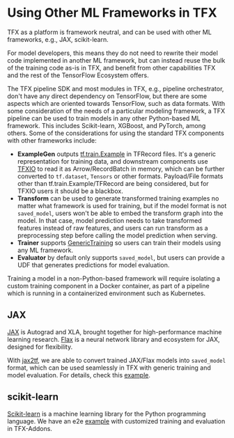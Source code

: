 # Using Other ML Frameworks in TFX

TFX as a platform is framework neutral, and can be used with other ML
frameworks, e.g., JAX, scikit-learn.

For model developers, this means they do not need to rewrite their model
code implemented in another ML framework, but can instead reuse the bulk of the
training code as-is in TFX, and benefit from other capabilities TFX and the
rest of the TensorFlow Ecosystem offers.

The TFX pipeline SDK and most modules in TFX, e.g., pipeline orchestrator,
don't have any direct dependency on TensorFlow, but there are some aspects
which are oriented towards TensorFlow, such as data formats. With some
consideration of the needs of a particular modeling framework, a TFX pipeline
can be used to train models in any other Python-based ML framework. This includes
Scikit-learn, XGBoost, and PyTorch, among others. Some of the considerations for
using the standard TFX components with other frameworks include:

*   **ExampleGen** outputs
    [tf.train.Example](https://www.tensorflow.org/tutorials/load_data/tfrecord)
    in TFRecord files. It's a generic representation for training data, and
    downstream components use
    [TFXIO](https://github.com/tensorflow/community/blob/master/rfcs/20191017-tfx-standardized-inputs.md)
    to read it as Arrow/RecordBatch in memory, which can be further converted to
    `tf.dataset`, `Tensors` or other formats. Payload/File formats other than
    tf.train.Example/TFRecord are being considered, but for TFXIO users it
    should be a blackbox.
*   **Transform** can be used to generate transformed training examples no
    matter what framework is used for training, but if the model format is not
    `saved_model`, users won't be able to embed the transform graph into the
    model. In that case, model prediction needs to take transformed features
    instead of raw features, and users can run transform as a preprocessing
    step before calling the model prediction when serving.
*   **Trainer** supports
    [GenericTraining](trainer.md#generic-trainer)
    so users can train their models using any ML framework.
*   **Evaluator** by default only supports `saved_model`, but users can provide
    a UDF that generates predictions for model evaluation.

Training a model in a non-Python-based framework will require isolating a
custom training component in a Docker container, as part of a pipeline which is
running in a containerized environment such as Kubernetes.

## JAX

[JAX](https://github.com/google/jax) is Autograd and XLA, brought together for
high-performance machine learning research.
[Flax](https://github.com/google/flax)
is a neural network library and ecosystem for JAX, designed for flexibility.

With [jax2tf](https://github.com/google/jax/tree/main/jax/experimental/jax2tf),
we are able to convert trained JAX/Flax models into `saved_model` format, 
which can be used seamlessly in TFX with generic training and model evaluation.
For details, check this [example](https://github.com/tensorflow/tfx/blob/master/tfx/examples/penguin/penguin_utils_flax_experimental.py).

## scikit-learn

[Scikit-learn](https://scikit-learn.org/stable/) is a machine learning library
for the Python programming language. We have an e2e
[example](https://github.com/tensorflow/tfx-addons/tree/main/examples/sklearn_penguins)
with customized training and evaluation in TFX-Addons.
